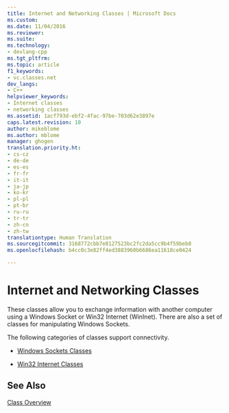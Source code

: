 ```yaml
---
title: Internet and Networking Classes | Microsoft Docs
ms.custom: 
ms.date: 11/04/2016
ms.reviewer: 
ms.suite: 
ms.technology:
- devlang-cpp
ms.tgt_pltfrm: 
ms.topic: article
f1_keywords:
- vc.classes.net
dev_langs:
- C++
helpviewer_keywords:
- Internet classes
- networking classes
ms.assetid: 1acf793d-ebf2-4fac-97be-703d62e3897e
caps.latest.revision: 10
author: mikeblome
ms.author: mblome
manager: ghogen
translation.priority.ht:
- cs-cz
- de-de
- es-es
- fr-fr
- it-it
- ja-jp
- ko-kr
- pl-pl
- pt-br
- ru-ru
- tr-tr
- zh-cn
- zh-tw
translationtype: Human Translation
ms.sourcegitcommit: 3168772cbb7e8127523bc2fc2da5cc9b4f59beb8
ms.openlocfilehash: b4cc0c3e82ff4ed3883960b6686ea11618ce0424

---
```

# Internet and Networking Classes
These classes allow you to exchange information with another computer using a Windows Socket or Win32 Internet (WinInet). There are also a set of classes for manipulating Windows Sockets.  
  
 The following categories of classes support connectivity.  
  
-   [Windows Sockets Classes](../mfc/windows-sockets-classes.md)  
  
-   [Win32 Internet Classes](../mfc/win32-internet-classes.md)  
  
## See Also  
 [Class Overview](../mfc/class-library-overview.md)




<!--HONumber=Jan17_HO2-->


